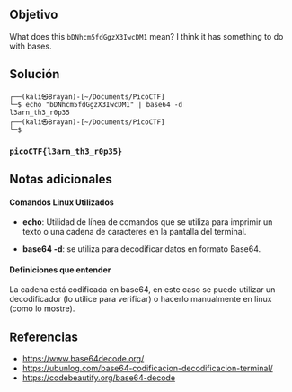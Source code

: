 ## Objetivo

What does this `bDNhcm5fdGgzX3IwcDM1` mean? I think it has something to do with bases.

## Solución
```
┌──(kali㉿Brayan)-[~/Documents/PicoCTF]
└─$ echo "bDNhcm5fdGgzX3IwcDM1" | base64 -d
l3arn_th3_r0p35                                                                                                                                                                                                                                           
┌──(kali㉿Brayan)-[~/Documents/PicoCTF]
└─$ 
```

### `picoCTF{l3arn_th3_r0p35}`


## Notas adicionales

#### Comandos Linux Utilizados 

- **echo**: Utilidad de línea de comandos que se utiliza para imprimir un texto o una cadena de caracteres en la pantalla del terminal.

- **base64 -d**: se utiliza para decodificar datos en formato Base64.

#### Definiciones que entender

La cadena está codificada en base64, en este caso se puede utilizar un decodificador (lo utilice para verificar) o hacerlo manualmente en linux (como lo mostre).

## Referencias

- https://www.base64decode.org/
- https://ubunlog.com/base64-codificacion-decodificacion-terminal/
- https://codebeautify.org/base64-decode